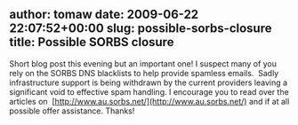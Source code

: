 author: tomaw
date: 2009-06-22 22:07:52+00:00
slug: possible-sorbs-closure
title: Possible SORBS closure
---

Short blog post this evening but an important one!
I suspect many of you rely on the SORBS DNS blacklists to help provide spamless emails.  Sadly infrastructure support is being withdrawn by the current providers leaving a significant void to effective spam handling.
I encourage you to read over the articles on  [http://www.au.sorbs.net/](http://www.au.sorbs.net/) and if at all possible offer assistance.
Thanks!
